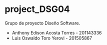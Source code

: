 ﻿# project_DSG04
Grupo de proyecto Diseño Software. 
- Anthony Edison Acosta Torres - 201143336
- Luis Oswaldo Toro Yerovi - 201505867